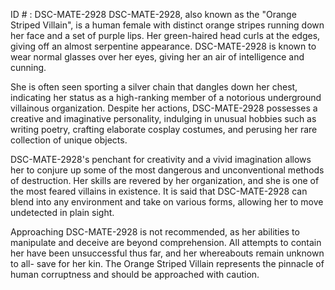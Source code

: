 ID # : DSC-MATE-2928
DSC-MATE-2928, also known as the "Orange Striped Villain", is a human female with distinct orange stripes running down her face and a set of purple lips. Her green-haired head curls at the edges, giving off an almost serpentine appearance. DSC-MATE-2928 is known to wear normal glasses over her eyes, giving her an air of intelligence and cunning.

She is often seen sporting a silver chain that dangles down her chest, indicating her status as a high-ranking member of a notorious underground villainous organization. Despite her actions, DSC-MATE-2928 possesses a creative and imaginative personality, indulging in unusual hobbies such as writing poetry, crafting elaborate cosplay costumes, and perusing her rare collection of unique objects.

DSC-MATE-2928's penchant for creativity and a vivid imagination allows her to conjure up some of the most dangerous and unconventional methods of destruction. Her skills are revered by her organization, and she is one of the most feared villains in existence. It is said that DSC-MATE-2928 can blend into any environment and take on various forms, allowing her to move undetected in plain sight.

Approaching DSC-MATE-2928 is not recommended, as her abilities to manipulate and deceive are beyond comprehension. All attempts to contain her have been unsuccessful thus far, and her whereabouts remain unknown to all- save for her kin. The Orange Striped Villain represents the pinnacle of human corruptness and should be approached with caution.